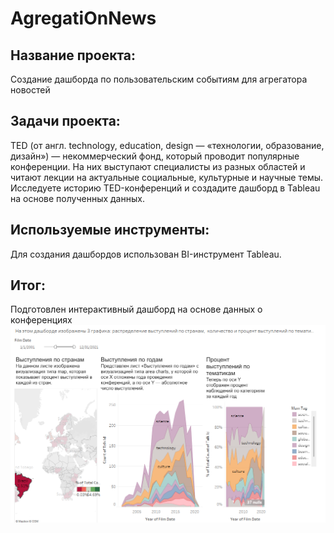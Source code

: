 # AgregatiOnNews
 
## Название проекта: 
Создание дашборда по пользовательским событиям для агрегатора новостей

## Задачи проекта: 
TED (от англ. technology, education, design — «технологии, образование, дизайн») — некоммерческий фонд, который проводит популярные конференции. На них выступают специалисты из разных областей и читают лекции на актуальные социальные, культурные и научные темы. Исследуете историю TED-конференций и создадите дашборд в Tableau на основе полученных данных.

## Используемые инструменты: 
Для создания дашбордов использован BI-инструмент Tableau.

## Итог: 
Подготовлен интерактивный дашборд на основе данных о конференциях
![alt text](./img/picture_1.png)

